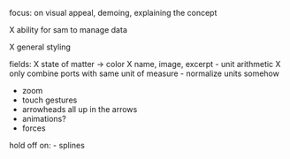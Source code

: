 focus: on visual appeal, demoing, explaining the concept

X ability for sam to manage data

X general styling

fields:
    X state of matter -> color
    X name, image, excerpt
    - unit arithmetic
        X only combine ports with same unit of measure
        - normalize units somehow

- zoom
- touch gestures
- arrowheads all up in the arrows
- animations?
- forces

hold off on:
    - splines
